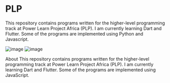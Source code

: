 # PLP
This repository contains programs written for the higher-level programming track at Power Learn Project Africa (PLP). I am currently learning Dart and Flutter. Some of the programs are implemented using Python and Javascript.

![image](https://github.com/findech1/PLP/assets/41156069/ed1a1280-7a2c-44df-bd9b-45b39dc2ff8a)
![image](https://github.com/findech1/PLP/assets/41156069/a6ca41ac-2ab9-4135-81ec-630086be58bd)


About
This repository contains programs written for the higher-level programming track at Power Learn Project Africa (PLP). I am currently learning Dart and Flutter. Some of the programs are implemented using JavaScript.


